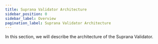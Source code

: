 ```yaml
---
title: Suprana Validator Architecture
sidebar_position: 0
sidebar_label: Overview
pagination_label: Suprana Validator Architecture
---
```


In this section, we will describe the architecture of the Suprana Validator.
